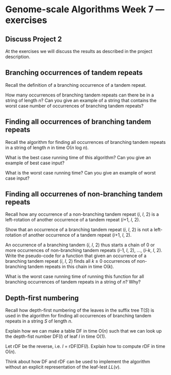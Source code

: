 # Genome-scale Algorithms Week 7 — exercises

## Discuss Project 2

At the exercises we will discuss the results as described in the project description.

## Branching occurrences of tandem repeats

Recall the definition of a branching occurrence of a tandem repeat.

How many occurrences of branching tandem repeats can there be in a
string of length *n*? Can you give an example of a string that
contains the worst case number of occurrences of branching tandem
repeats?

## Finding all occurrences of branching tandem repeats

Recall the algorithm for finding all occurrences of branching tandem
repeats in a string of length *n* in time O(*n* log *n*).

What is the best case running time of this algorithm? Can you give an example of best case input?

What is the worst case running time? Can you give an example of
worst case input?

## Finding all occurrenes of non-branching tandem repeats

Recall how any occurrence of a non-branching tandem repeat (*i*, *l*,
2) is a left-rotation of another occurrence of a tandem repeat (*i*+1,
*l*, 2).

Show that an occurrence of a branching tandem repeat (*i*, *l*,
2) is not a left-rotation of another occurrence of a tandem repeat (*i*+1,
*l*, 2).

An occurrence of a branching tandem (*i*, *l*, 2) thus starts a chain
of 0 or more occurrences of non-branching tandem repeats (*i*-1, *l*,
2), ..., (*i-k*, *l*, 2). Write the pseudo-code for a function that
given an occurrence of a branching tandem repeat (*i*, *l*, 2) finds
all *k* ≥ 0 occurrences of non-branching tandem repeats in this chain
in time O(*k*).

What is the worst case running time of running this function for all
branching occurrences of tandem repeats in a string of *n*? Why?

## Depth-first numbering

Recall how depth-first numbering of the leaves in the suffix tree T(*S*) is
used in the algorithm for finding all occurrences of branching tandem
repeats in a string *S* of length *n*.

Explain how we can make a table DF in time O(*n*) such that we can look
up the depth-fist number DF(*l*) of leaf *l* in time O(1).

Let rDF be the reverse, i.e. *l* = rDF(DF(*l*). Explain how to compute
rDF in time O(*n*).

Think about how DF and rDF can be used to implement the algorithm without an
explicit representation of the leaf-lest *LL*(*v*).
